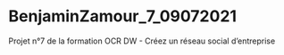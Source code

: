 # BenjaminZamour_7_09072021
Projet n°7 de la formation OCR DW - Créez un réseau social d’entreprise
